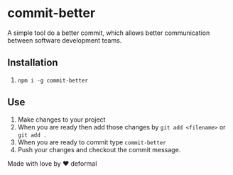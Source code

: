 # commit-better

A simple tool do a better commit, which allows better communication between software development teams.

## Installation

1. `npm i -g commit-better`

## Use

1. Make changes to your project
2. When you are ready then add those changes by `git add <filename>` or `git add .`
3. When you are ready to commit type `commit-better`
4. Push your changes and checkout the commit message.

Made with love by ❤️ deformal
